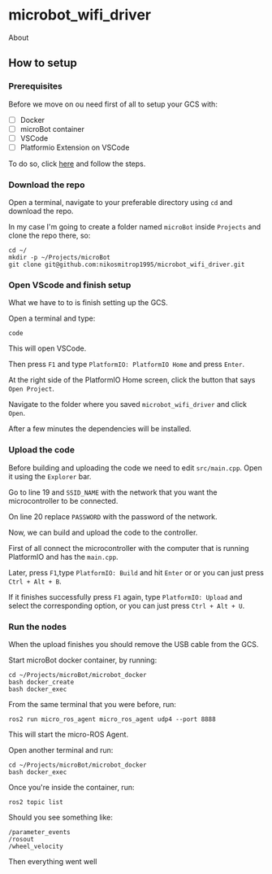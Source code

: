 # microbot_wifi_driver
About

## How to setup
### Prerequisites
Before we move on ou need first of all to setup your GCS with:
- [ ] Docker
- [ ] microBot container
- [ ] VSCode
- [ ] Platformio Extension on VSCode

To do so, click [here](https://nikolaosmitropoulos.atlassian.net/wiki/pages/resumedraft.action?draftId=10354689) and follow the steps.

### Download the repo
Open a terminal, navigate to your preferable directory using `cd` and download the repo.

In my case I'm going to create a folder named `microBot` inside `Projects` and clone the repo there, so:
```
cd ~/
mkdir -p ~/Projects/microBot
git clone git@github.com:nikosmitrop1995/microbot_wifi_driver.git
```
### Open VScode and finish setup

What we have to to is finish setting up the GCS.

Open a terminal and type:
```
code
```

This will open VSCode. 

Then press `F1` and type `PlatformIO: PlatformIO Home` 
and press `Enter`. 

At the right side of the PlatformIO Home screen, click the button that says `Open Project`.

Navigate to the folder where you saved `microbot_wifi_driver` and click `Open`.

After a few minutes the dependencies will be installed.

### Upload the code
Before building and uploading the code we need to edit `src/main.cpp`. Open it using the `Explorer` bar.

Go to line 19 and `SSID_NAME` with the network that you want the microcontroller to be connected.

On line 20 replace `PASSWORD` with the password of the network.

Now, we can build and upload the code to the controller.

First of all connect the microcontroller with the computer that is running PlatformIO and has the `main.cpp`.

Later, press `F1`,type `PlatformIO: Build` and hit `Enter` or or you can just press `Ctrl + Alt + B`.

If it finishes successfully press `F1` again, type `PlatformIO: Upload` and select the corresponding option, or you can just press `Ctrl + Alt + U`.

### Run the nodes 
When the upload finishes you should remove the USB cable from the GCS. 

Start microBot docker container, by running:
```
cd ~/Projects/microBot/microbot_docker
bash docker_create
bash docker_exec
```

From the same terminal that you were before, run:
```
ros2 run micro_ros_agent micro_ros_agent udp4 --port 8888
``` 

This will start the micro-ROS Agent.

Open another terminal and run:
```
cd ~/Projects/microBot/microbot_docker
bash docker_exec
```

Once you're inside the container, run:
```
ros2 topic list
``` 

Should you see something like:
```
/parameter_events
/rosout
/wheel_velocity
```
Then everything went well